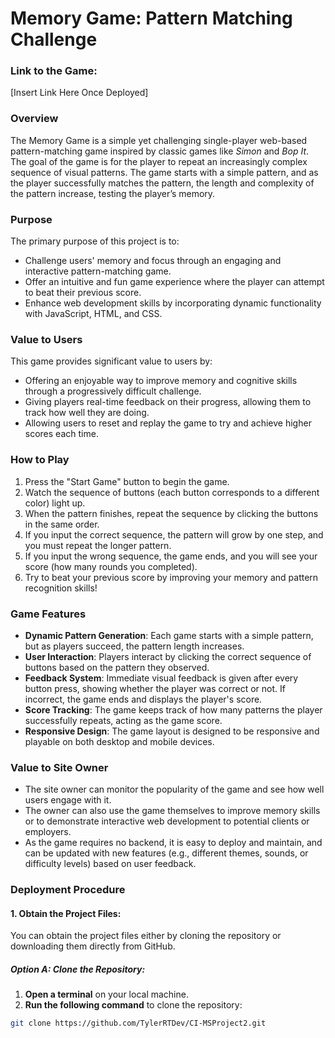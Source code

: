 # Memory Game: Pattern Matching Challenge

### Link to the Game: 
[Insert Link Here Once Deployed]

### Overview

The Memory Game is a simple yet challenging single-player web-based pattern-matching game inspired by classic games like *Simon* and *Bop It*. The goal of the game is for the player to repeat an increasingly complex sequence of visual patterns. The game starts with a simple pattern, and as the player successfully matches the pattern, the length and complexity of the pattern increase, testing the player’s memory.

### Purpose

The primary purpose of this project is to:
- Challenge users' memory and focus through an engaging and interactive pattern-matching game.
- Offer an intuitive and fun game experience where the player can attempt to beat their previous score.
- Enhance web development skills by incorporating dynamic functionality with JavaScript, HTML, and CSS.

### Value to Users

This game provides significant value to users by:
- Offering an enjoyable way to improve memory and cognitive skills through a progressively difficult challenge.
- Giving players real-time feedback on their progress, allowing them to track how well they are doing.
- Allowing users to reset and replay the game to try and achieve higher scores each time.

### How to Play

1. Press the "Start Game" button to begin the game.
2. Watch the sequence of buttons (each button corresponds to a different color) light up.
3. When the pattern finishes, repeat the sequence by clicking the buttons in the same order.
4. If you input the correct sequence, the pattern will grow by one step, and you must repeat the longer pattern.
5. If you input the wrong sequence, the game ends, and you will see your score (how many rounds you completed).
6. Try to beat your previous score by improving your memory and pattern recognition skills!

### Game Features

- **Dynamic Pattern Generation**: Each game starts with a simple pattern, but as players succeed, the pattern length increases.
- **User Interaction**: Players interact by clicking the correct sequence of buttons based on the pattern they observed.
- **Feedback System**: Immediate visual feedback is given after every button press, showing whether the player was correct or not. If incorrect, the game ends and displays the player's score.
- **Score Tracking**: The game keeps track of how many patterns the player successfully repeats, acting as the game score.
- **Responsive Design**: The game layout is designed to be responsive and playable on both desktop and mobile devices.

### Value to Site Owner

- The site owner can monitor the popularity of the game and see how well users engage with it.
- The owner can also use the game themselves to improve memory skills or to demonstrate interactive web development to potential clients or employers.
- As the game requires no backend, it is easy to deploy and maintain, and can be updated with new features (e.g., different themes, sounds, or difficulty levels) based on user feedback.

### Deployment Procedure

#### 1. Obtain the Project Files:

You can obtain the project files either by cloning the repository or downloading them directly from GitHub.

##### **Option A: Clone the Repository:**
1. **Open a terminal** on your local machine.
2. **Run the following command** to clone the repository:

```bash
git clone https://github.com/TylerRTDev/CI-MSProject2.git
```